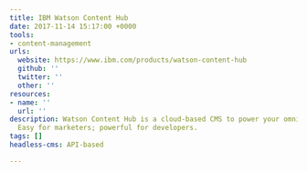 ```yaml
---
title: IBM Watson Content Hub
date: 2017-11-14 15:17:00 +0000
tools:
- content-management
urls:
  website: https://www.ibm.com/products/watson-content-hub
  github: ''
  twitter: ''
  other: ''
resources:
- name: ''
  url: ''
description: Watson Content Hub is a cloud-based CMS to power your omnichannel experiences.
  Easy for marketers; powerful for developers.
tags: []
headless-cms: API-based

---
```

